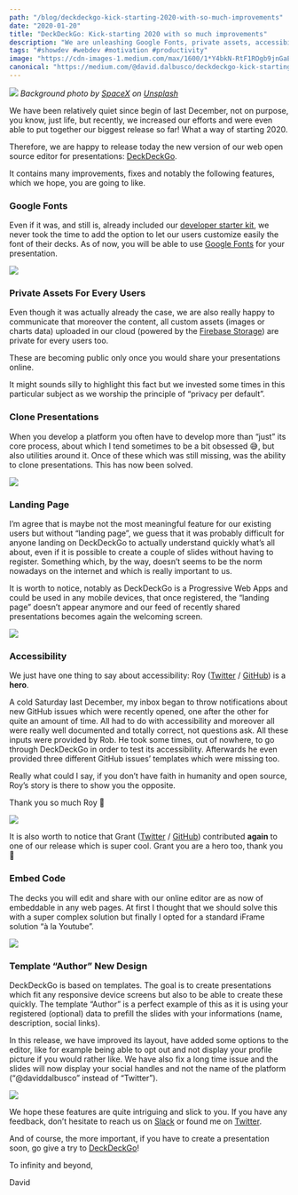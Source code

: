 ```yaml
---
path: "/blog/deckdeckgo-kick-starting-2020-with-so-much-improvements"
date: "2020-01-20"
title: "DeckDeckGo: Kick-starting 2020 with so much improvements"
description: "We are unleashing Google Fonts, private assets, accessibility improvements and many new features in our web open source editor for presentations."
tags: "#showdev #webdev #motivation #productivity"
image: "https://cdn-images-1.medium.com/max/1600/1*Y4bkN-RtF1ROgb9jnGaE4g.png"
canonical: "https://medium.com/@david.dalbusco/deckdeckgo-kick-starting-2020-with-so-much-improvements-2e5f5636f881"
---
```


![](https://cdn-images-1.medium.com/max/1600/1*Y4bkN-RtF1ROgb9jnGaE4g.png)
*Background photo by [SpaceX](https://unsplash.com/@spacex?utm_source=unsplash&utm_medium=referral&utm_content=creditCopyText) on [Unsplash](https://unsplash.com/?utm_source=unsplash&utm_medium=referral&utm_content=creditCopyText)*

We have been relatively quiet since begin of last December, not on purpose, you know, just life, but recently, we increased our efforts and were even able to put together our biggest release so far! What a way of starting 2020.

Therefore, we are happy to release today the new version of our web open source editor for presentations: [DeckDeckGo](https://deckdeckgo.com).

It contains many improvements, fixes and notably the following features, which we hope, you are going to like.

### Google Fonts

Even if it was, and still is,  already included our [developer starter kit](https://docs.deckdeckgo.com), we never took the time to add the option to let our users customize easily the font of their decks. As of now, you will be able to use [Google Fonts](https://fonts.google.com) for your presentation.

![](https://cdn-images-1.medium.com/max/1600/1*U4Uc7u26qI7Seutz1ITlqQ.gif)

### Private Assets For Every Users

Even though it was actually already the case, we are also really happy to communicate that moreover the content, all custom assets (images or charts data) uploaded in our cloud (powered by the [Firebase Storage](https://firebase.google.com/docs/storage)) are private for every users too.

These are becoming public only once you would share your presentations online.

It might sounds silly to highlight this fact but we invested  some times in this particular subject as we worship the principle of “privacy per default”.

### Clone Presentations

When you develop a platform you often have to develop more than “just” its core process, about which I tend sometimes to be a bit obsessed 😅, but also utilities around it. Once of these which was still missing, was the ability to clone presentations. This has now been solved.

![](https://cdn-images-1.medium.com/max/1600/1*1CgaF2DzIeI1OK25f8Y-qg.gif)

### Landing Page

I’m agree that is maybe not the most meaningful feature for our existing users but without “landing page”, we guess that it was probably difficult for anyone landing on DeckDeckGo to actually understand quickly what’s all about, even if it is possible to create a couple of slides without having to register. Something which, by the way, doesn’t seems to be the norm nowadays on the internet and which is  really important to us.

It is worth to notice, notably as DeckDeckGo is a Progressive Web Apps and could be used in any mobile devices, that once registered, the “landing page” doesn’t appear anymore and our feed of recently shared presentations becomes again the welcoming screen.

![](https://cdn-images-1.medium.com/max/1600/1*AHvgqdYhGiNjNFgshMsLyw.gif)

### Accessibility

We just have one thing to say about accessibility: Roy ([Twitter](https://twitter.com/donroyco) / [GitHub](https://github.com/donroyco)) is a **hero**.

A cold Saturday last December, my inbox began to throw notifications about new GitHub issues which were recently opened, one after the other for quite an amount of time. All had to do with accessibility and moreover all were really well documented and totally correct, not questions ask. All these inputs were provided by Rob. He took some times, out of nowhere, to go through DeckDeckGo in order to test its accessibility. Afterwards he even provided three different GitHub issues’ templates which were missing too.

Really what could I say, if you don’t have faith in humanity and open source, Roy’s story is there to show you the opposite.

Thank you so much Roy 🙏

![](https://cdn-images-1.medium.com/max/1600/1*mgg66qja7oR8xi9kxtQMdA.gif)

It is also worth to notice that Grant ([Twitter](https://twitter.com/gherman1990) / [GitHub](https://github.com/grantlouisherman)) contributed **again** to one of our release which is super cool. Grant you are a hero too, thank you 🙏

### Embed Code

The decks you will edit and share with our online editor are as now of embeddable in any web pages. At first I thought that we should solve this with a super complex solution but finally I opted for a standard iFrame solution “à la Youtube”.

![](https://cdn-images-1.medium.com/max/1600/1*luu29-ONP3EAumNue6opKA.gif)

### Template “Author” New Design

DeckDeckGo is based on templates. The goal is to create presentations which fit any responsive device screens but also to be able to create these quickly. The template “Author” is a perfect example of this as it is using your registered (optional) data to prefill the slides with your informations (name, description, social links).

In this release, we have improved its layout, have added some options to the editor, like for example being able to opt out and not display your profile picture if you would rather like. We have also fix a long time issue and the slides will now display your social handles and not the name of the platform (“@daviddalbusco” instead of “Twitter”).

![](https://cdn-images-1.medium.com/max/1600/1*OS2ouBoXzZOFOQzWCRUYkw.gif)

We hope these features are quite intriguing and slick to you.  If you have any feedback, don’t hesitate to reach us on [Slack](https://join.slack.com/t/deckdeckgo/shared_invite/enQtNzM0NjMwOTc3NTI0LTBlNmFhODNhYmRkMWUxZmU4ZTQ2MDJiNjlmYWZiODNjMDU5OGRjYThlZmZjMTc5YmQ3MzUzMDlhMzk0ZDgzMDY) or found me on [Twitter](https://twitter.com/daviddalbusco).

And of course, the more important, if you have to create a presentation soon, go give a try to [DeckDeckGo](https://deckdeckgo.com)!

To infinity and beyond,

David

